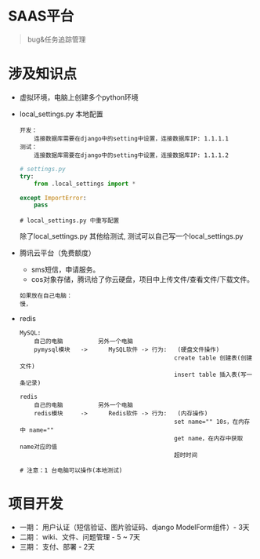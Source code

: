 # SAAS平台
>bug&任务追踪管理

# 涉及知识点
- 虚拟环境，电脑上创建多个python环境
- local_settings.py 本地配置
	
	```
	开发：
		连接数据库需要在django中的setting中设置，连接数据库IP: 1.1.1.1
	测试：
		连接数据库需要在django中的setting中设置，连接数据库IP: 1.1.1.2
	```
	```python
	# settings.py
	try:
		from .local_settings import *
	
	except ImportError:
		pass
	```

	```
	# local_settings.py 中重写配置
	```
	除了local_settings.py 其他给测试, 测试可以自己写一个local_settings.py

- 腾讯云平台（免费额度）
	- sms短信，申请服务。
	- cos对象存储，腾讯给了你云硬盘，项目中上传文件/查看文件/下载文件。

	```
	如果放在自己电脑：
	慢，
	```

- redis

	```
	MySQL: 
		自己的电脑          另外一个电脑
		pymysql模块   ->      MySQL软件 -> 行为:   (硬盘文件操作)
												create table 创建表(创建文件)
												insert table 插入表(写一条记录)

	redis	 
		自己的电脑          另外一个电脑
		redis模块     ->      Redis软件 -> 行为:   (内存操作)
												set name="" 10s，在内存中 name=""
												get name，在内存中获取name对应的值  
	                                            超时时间

	# 注意：1 台电脑可以操作(本地测试)
	```

# 项目开发
- 一期： 用户认证（短信验证、图片验证码、django ModelForm组件）- 3天
- 二期： wiki、文件、问题管理 - 5 ~ 7天
- 三期： 支付、部署 - 2天